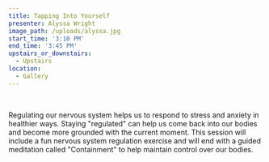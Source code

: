 ```yaml
---
title: Tapping Into Yourself
presenter: Alyssa Wright
image_path: /uploads/alyssa.jpg
start_time: '3:10 PM'
end_time: '3:45 PM'
upstairs_or_downstairs:
  - Upstairs
location:
  - Gallery
---
```


&nbsp;

Regulating our nervous system helps us to respond to stress and anxiety in healthier ways. Staying "regulated" can help us come back into our bodies and become more grounded with the current moment. This session will include a fun nervous system regulation exercise and will end with a guided meditation called "Containment" to help maintain control over our bodies.